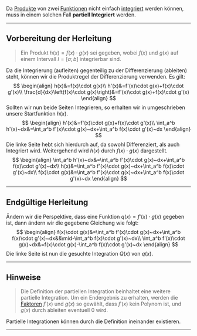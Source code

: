 Da [Produkte](Multiplikation) von zwei [Funktionen](Funktion(en)) nicht einfach [integriert](Integration) werden können, muss in einem solchen Fall **partiell Integriert** werden.

---
## Vorbereitung der Herleitung
>Ein Produkt $h(x)=f(x)\cdot g(x)$ sei gegeben, wobei $f(x)$ und $g(x)$ auf einem Intervall $I=\left[a;b\right]$ integrierbar sind.

Da die Integrierung (aufleiten) gegenteilig zu der Differenzierung (ableiten) steht, können wir die Produktregel der Differenzierung verwenden.
Es gilt:
$$
\begin{align}
	h(x)&=f(x)\cdot g(x)\\
	h'(x)&=f'(x)\cdot g(x)+f(x)\cdot g'(x)\\
	\frac{d}{dx}\left(f(x)\cdot g(x)\right)&=f'(x)\cdot g(x)+f(x)\cdot g'(x)
\end{align}
$$
Sollten wir nun beide Seiten Integrieren, so erhalten wir in umgeschrieben unsere Startfunktion $h(x)$.
$$
\begin{align}
	h'(x)&=f'(x)\cdot g(x)+f(x)\cdot g'(x)\\
	\int_a^b h'(x)~dx&=\int_a^b f'(x)\cdot g(x)~dx+\int_a^b f(x)\cdot g'(x)~dx
\end{align}
$$
Die linke Seite hebt sich hierdurch auf, da sowohl Differenziert, als auch Integriert wird. Weitergehend wird $h(x)$ durch $f(x)\cdot g(x)$ dargestellt.
$$
\begin{align}
	\int_a^b h'(x)~dx&=\int_a^b f'(x)\cdot g(x)~dx+\int_a^b f(x)\cdot g'(x)~dx\\
	h(x)&=\int_a^b f'(x)\cdot g(x)~dx+\int_a^b f(x)\cdot g'(x)~dx\\
	f(x)\cdot g(x)&=\int_a^b f'(x)\cdot g(x)~dx+\int_a^b f(x)\cdot g'(x)~dx
\end{align}
$$

---
## Endgültige Herleitung
Ändern wir die Perspektive, dass eine Funktion $q(x)=f'(x)\cdot g(x)$ gegeben ist, dann ändern wir die gegebene Gleichung wie folgt:
$$
\begin{align}
	f(x)\cdot g(x)&=\int_a^b f'(x)\cdot g(x)~dx+\int_a^b f(x)\cdot g'(x)~dx&&\mid-\int_a^b f(x)\cdot g'(x)~dx\\
	\int_a^b f'(x)\cdot g(x)~dx&=f(x)\cdot g(x)-\int_a^b f(x)\cdot g'(x)~dx
\end{align}
$$
Die linke Seite ist nun die gesuchte Integration $Q(x)$ von $q(x)$.

---
## Hinweise
>Die Definition der partiellen Integration beinhaltet eine weitere partielle Integration. Um ein Endergebnis zu erhalten, werden die [Faktoren](Multiplikation) $f'(x)$ und $g(x)$ so gewählt, dass $f'(x)$ kein Polynom ist, und $g(x)$ durch ableiten eventuell $0$ wird.

Partielle Integrationen können durch die Definition ineinander existieren.

---